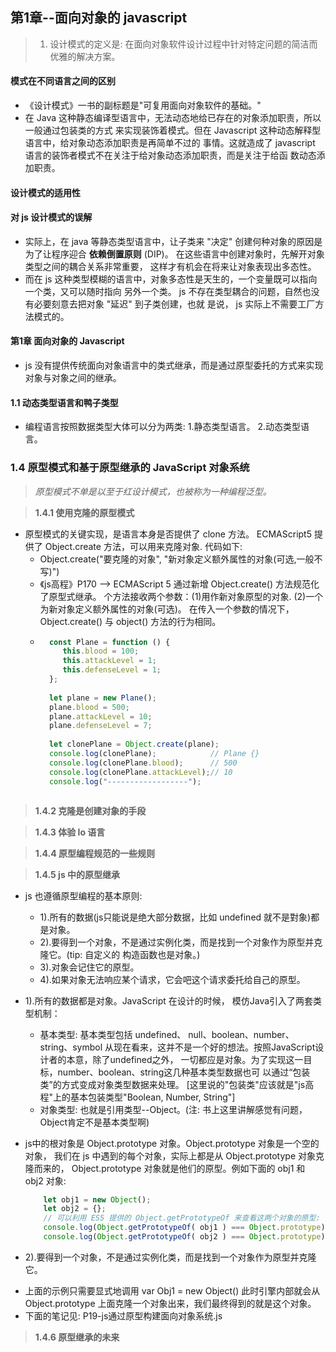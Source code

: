 ## 第1章--面向对象的 javascript

> 1. 设计模式的定义是: 在面向对象软件设计过程中针对特定问题的简洁而优雅的解决方案。

#### 模式在不同语言之间的区别
   - 《设计模式》一书的副标题是"可复用面向对象软件的基础。"
   - 在 Java 这种静态编译型语言中，无法动态地给已存在的对象添加职责，所以一般通过包装类的方式
     来实现装饰着模式。但在 Javascript 这种动态解释型语言中，给对象动态添加职责是再简单不过的
     事情。这就造成了 javascript 语言的装饰者模式不在关注于给对象动态添加职责，而是关注于给函
     数动态添加职责。
    
#### 设计模式的适用性

#### 对 js 设计模式的误解
   - 实际上，在 java 等静态类型语言中，让子类来 "决定" 创建何种对象的原因是为了让程序迎合
     **依赖倒置原则** (DIP)。 在这些语言中创建对象时，先解开对象类型之间的耦合关系非常重要，
     这样才有机会在将来让对象表现出多态性。
   - 而在 js 这种类型模糊的语言中，对象多态性是天生的，一个变量既可以指向一个类，又可以随时指向
     另外一个类。 js 不存在类型耦合的问题，自然也没有必要刻意去把对象 "延迟" 到子类创建，也就
     是说， js 实际上不需要工厂方法模式的。
    

#### 第1章 面向对象的 Javascript
   - js 没有提供传统面向对象语言中的类式继承，而是通过原型委托的方式来实现对象与对象之间的继承。
  
#### 1.1 动态类型语言和鸭子类型
   - 编程语言按照数据类型大体可以分为两类: 1.静态类型语言。 2.动态类型语言。
  


### 1.4 原型模式和基于原型继承的 JavaScript 对象系统 
> *原型模式不单是以至于红设计模式，也被称为一种编程泛型。*

> **1.4.1 使用克隆的原型模式** 
- 原型模式的关键实现，是语言本身是否提供了 clone 方法。 ECMAScript5 提供了 Object.create
   方法，可以用来克隆对象. 代码如下: 
    + Object.create("要克隆的对象", "新对象定义额外属性的对象(可选,一般不写)")
    + 《js高程》P170 --> ECMAScript 5 通过新增 Object.create() 方法规范化了原型式继承。
    个方法接收两个参数：(1)用作新对象原型的对象. (2)一个为新对象定义额外属性的对象(可选)。
    在传入一个参数的情况下，Object.create() 与 object() 方法的行为相同。
    + ```javascript
        const Plane = function () {
           this.blood = 100;
           this.attackLevel = 1;
           this.defenseLevel = 1;
        };
        
        let plane = new Plane();
        plane.blood = 500;
        plane.attackLevel = 10;
        plane.defenseLevel = 7;
        
        let clonePlane = Object.create(plane);
        console.log(clonePlane);            // Plane {}
        console.log(clonePlane.blood);      // 500
        console.log(clonePlane.attackLevel);// 10
        console.log("------------------");
    ``` 

> **1.4.2 克隆是创建对象的手段** 

> **1.4.3 体验 Io 语言** 

> **1.4.4 原型编程规范的一些规则** 

> **1.4.5 js 中的原型继承** 
- js 也遵循原型编程的基本原则:
     + 1).所有的数据(js只能说是绝大部分数据，比如 undefined 就不是對象)都是对象。
     + 2).要得到一个对象，不是通过实例化类，而是找到一个对象作为原型并克隆它。(tip: 自定义的
         构造函数也是对象。)
     + 3).对象会记住它的原型。
     + 4).如果对象无法响应某个请求，它会吧这个请求委托给自己的原型。

- 1).所有的数据都是对象。JavaScript 在设计的时候， 模仿Java引入了两套类型机制： 
     + 基本类型:  基本类型包括 undefined、 null、boolean、number、string、symbol 
       从现在看来，这并不是一个好的想法。按照JavaScript设计者的本意，除了undefined之外，
       一切都应是对象。为了实现这一目标，number、boolean、string这几种基本类型数据也可
       以通过“包装类”的方式变成对象类型数据来处理。
       [这里说的"包装类"应该就是"js高程"上的基本包装类型"Boolean, Number, String"]
     + 对象类型: 也就是引用类型--Object。(注: 书上这里讲解感觉有问题，Object肯定不是基本类型啊)
     
 + js中的根对象是 Object.prototype 对象。Object.prototype 对象是一个空的对象，
   我们在 js 中遇到的每个对象，实际上都是从 Object.prototype 对象克隆而来的，
   Object.prototype 对象就是他们的原型。例如下面的 obj1 和 obj2 对象:
     ```javascript
         let obj1 = new Object();
         let obj2 = {};
         // 可以利用 ES5 提供的 Object.getPrototypeOf 来查看这两个对象的原型:
         console.log(Object.getPrototypeOf( obj1 ) === Object.prototype);  // true
         console.log(Object.getPrototypeOf( obj2 ) === Object.prototype);  // true
     ```
- 2).要得到一个对象，不是通过实例化类，而是找到一个对象作为原型并克隆它。
 + 上面的示例只需要显式地调用 var Obj1 = new Object() 此时引擎内部就会从 
   Object.prototype 上面克隆一个对象出来，我们最终得到的就是这个对象。
 + 下面的笔记见: P19-js通过原型构建面向对象系统.js

> **1.4.6 原型继承的未来** 
    
    
    
    
    
    

    
    
    
    
    
    
    
    
    
    
    
    
    
    
    
